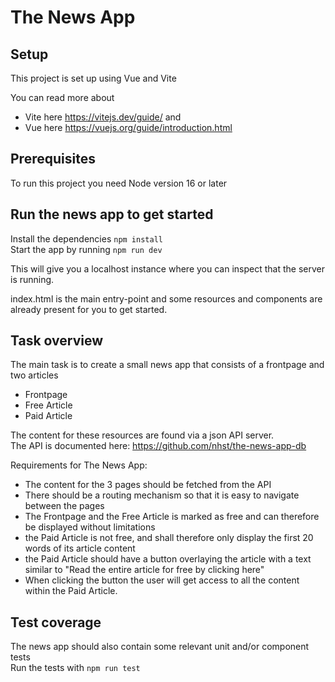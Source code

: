 # The News App

## Setup
This project is set up using Vue and Vite

You can read more about
* Vite here https://vitejs.dev/guide/ and
* Vue here https://vuejs.org/guide/introduction.html

## Prerequisites
To run this project you need Node version 16 or later

## Run the news app to get started
Install the dependencies `npm install`  
Start the app by running `npm run dev`  

This will give you a localhost instance where you can inspect that the server is running.  

index.html is the main entry-point and some resources and components are already present for you to get started.

## Task overview

The main task is to create a small news app that consists of a frontpage and two articles  
 
* Frontpage
* Free Article
* Paid Article  

The content for these resources are found via a json API server.  
The API is documented here: https://github.com/nhst/the-news-app-db

Requirements for The News App:
* The content for the 3 pages should be fetched from the API
* There should be a routing mechanism so that it is easy to navigate between the pages
* The Frontpage and the Free Article is marked as free and can therefore be displayed without limitations
* the Paid Article is not free, and shall therefore only display the first 20 words of its article content
* the Paid Article should have a button overlaying the article with a text similar to "Read the entire article for free by clicking here"
* When clicking the button the user will get access to all the content within the Paid Article.

## Test coverage
The news app should also contain some relevant unit and/or component tests  
Run the tests with  `npm run test`
